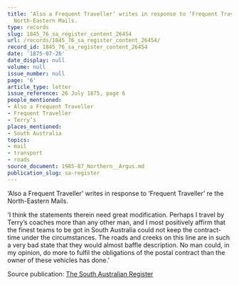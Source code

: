 ```yaml
---
title: ‘Also a Frequent Traveller’ writes in response to ‘Frequent Traveller’ re the
  North-Eastern Mails.
type: records
slug: 1845_76_sa_register_content_26454
url: /records/1845_76_sa_register_content_26454/
record_id: 1845_76_sa_register_content_26454
date: '1875-07-26'
date_display: null
volume: null
issue_number: null
page: '6'
article_type: letter
issue_reference: 26 July 1875, page 6
people_mentioned:
- Also a Frequent Traveller
- Frequent Traveller
- Terry’s
places_mentioned:
- South Australia
topics:
- mail
- transport
- roads
source_document: 1985-87_Northern__Argus.md
publication_slug: sa-register
---
```


‘Also a Frequent Traveller’ writes in response to ‘Frequent Traveller’ re the North-Eastern Mails.

‘I think the statements therein need great modification.  Perhaps I travel by Terry’s coaches more than any other man, and I most positively affirm that the finest teams to be got in South Australia could not keep the contract-time under the circumstances.  The roads and creeks on this line are in such a very bad state that they would almost baffle description.  No man could, in my opinion, do more to fulfil the obligations of the postal contract than the owner of these vehicles has done.’

Source publication: [The South Australian Register](/publications/sa-register/)
